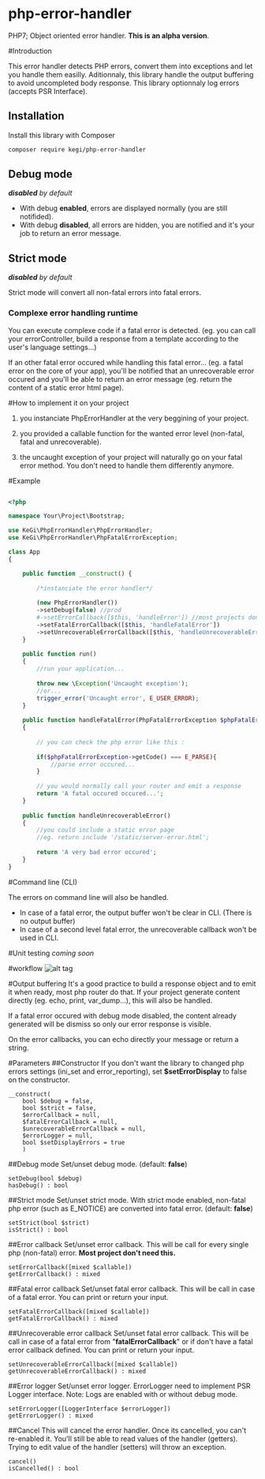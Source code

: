 # php-error-handler
PHP7; Object oriented error handler.
**This is an alpha version**.

#Introduction

 This error handler detects PHP errors, convert them into exceptions and let you handle them easilly. Aditionnaly, this library handle the output buffering to avoid uncompleted body response. This library optionnaly log errors (accepts PSR Interface).

## Installation

Install this library with Composer
```bash
composer require kegi/php-error-handler
```
  
## Debug mode

_**disabled** by default_

 - With debug **enabled**, errors are displayed normally (you are still notifided).
 - With debug **disabled**, all errors are hidden, you are notified and it's your job to return an error message.

## Strict mode

_**disabled** by default_

Strict mode will convert all non-fatal errors into fatal errors.

### Complexe error handling runtime

You can execute complexe code if a fatal error is detected. (eg. you can call your errorController, build a response from a template according to the user's language settings...)

If an other fatal error occured while handling this fatal error... (eg. a fatal error on the core of your app), you'll be notified that an unrecoverable error occured and you'll be able to return an error message (eg. return the content of a static error html page).


#How to implement it on your project

1) you instanciate PhpErrorHandler at the very beggining of your project.

2) you provided a callable function for the wanted error level (non-fatal, fatal and unrecoverable).

3) the uncaught exception of your project will naturally go on your fatal error method. You don't need to handle them differently anymore.

#Example

```php

<?php

namespace Your\Project\Bootstrap;

use KeGi\PhpErrorHandler\PhpErrorHandler;
use KeGi\PhpErrorHandler\PhpFatalErrorException;

class App
{

    public function __construct() {
        
        /*instanciate the error handler*/
        
        (new PhpErrorHandler())
        ->setDebug(false) //prod
        #->setErrorCallback([$this, 'handleError']) //most projects don't need this
        ->setFatalErrorCallback([$this, 'handleFatalError'])
        ->setUnrecoverableErrorCallback([$this, 'handleUnrecoverableError']);
    }
    
    public function run()
    {
        //run your application...
        
        throw new \Exception('Uncaught exception');
        //or...
        trigger_error('Uncaught error', E_USER_ERROR);
    }
    
    public function handleFatalError(PhpFatalErrorException $phpFatalErrorException)
    {
        
        // you can check the php error like this :
        
        if($phpFatalErrorException->getCode() === E_PARSE){
            //parse error occured...
        }
        
        // you would normally call your router and emit a response
        return 'A fatal occured occured...';
    }
    
    public function handleUnrecoverableError()
    {
        //you could include a static error page
        //eg. return include '/static/server-error.html';
        
        return 'A very bad error occured';
    }
}

```

#Command line (CLI)

The errors on command line will also be handled.

- In case of a fatal error,  the output buffer won't be clear in CLI. (There is no output buffer)
- In case of a second level fatal error, the unrecoverable callback won't be used in CLI.

#Unit testing
*coming soon*

#workflow
![alt tag](https://raw.githubusercontent.com/kegi/php-error-handler/master/docs/workflow.png)

#Output buffering
It's a good practice to build a response object and to emit it when ready, most php router do that. If your project generate content directly (eg. echo, print, var_dump...), this will also be handled.

If a fatal error occured with debug mode disabled, the content already generated will be dismiss so only our error response is visible.

On the error callbacks, you can echo directly your message or return a string.

#Parameters
##Constructor
If you don't want the library to changed php errors settings (ini_set and error_reporting), set **$setErrorDisplay** to false on the constructor.
```
__construct(
    bool $debug = false,
    bool $strict = false,
    $errorCallback = null,
    $fatalErrorCallback = null,
    $unrecoverableErrorCallback = null,
    $errorLogger = null,
    bool $setDisplayErrors = true
    )
```

##Debug mode
Set/unset debug mode. (default: **false**)
```
setDebug(bool $debug)
hasDebug() : bool
```

##Strict mode
Set/unset strict mode. With strict mode enabled, non-fatal php error (such as E_NOTICE) are converted into fatal error. (default: **false**)
```
setStrict(bool $strict)
isStrict() : bool
```

##Error callback
Set/unset error callback. This will be call for every single php (non-fatal) error. **Most project don't need this.**
```
setErrorCallback([mixed $callable])
getErrorCallback() : mixed
```

##Fatal error callback
Set/unset fatal error callback. This will be call in case of a fatal error. You can print or return your input.
```
setFatalErrorCallback([mixed $callable])
getFatalErrorCallback() : mixed
```

##Unrecoverable error callback
Set/unset fatal error callback. This will be call in case of a fatal error from "**fatalErrorCallback**" or if don't have a fatal error callback defined. You can print or return your input.
```
setUnrecoverableErrorCallback([mixed $callable])
getUnrecoverableErrorCallback() : mixed
```

##Error logger
Set/unset error logger. ErrorLogger need to implement PSR Logger interface. Note: Logs are enabled with or without debug mode.
```
setErrorLogger([LoggerInterface $errorLogger])
getErrorLogger() : mixed
```

##Cancel
This will cancel the error handler. Once its cancelled, you can't re-enabled it. You'll still be able to read values of the handler (getters). Trying to edit value of the handler (setters) will throw an exception.
```
cancel()
isCancelled() : bool
```
